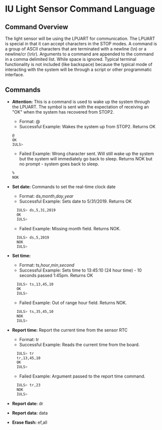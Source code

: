 # IU Light Sensor Command Language

## Command Overview

The light sensor will be using the LPUART for communication. The
LPUART is special in that it can accept characters in the STOP
modes. A command is a group of ASCII characters that are terminated
with a newline (\n) or a newline/cr (\n\r). Arguments to a command are
appended to the command in a comma delimited list. While space is
ignored. Typical terminal functionality is not included (like
backspace) because the typical mode of interacting with the system
will be through a script or other programmatic interface.

## Commands

* **Attention:** This is a command is used to wake up the system
  through the LPUART. The symbol is sent with the expectation of
  receiving an "OK" when the system has recovered from STOP2.
  * Format: @
  * Successful Example: Wakes the system up from STOP2. Returns OK
  ``` bash
  @
  OK
  IULS>
  ```
  * Failed Example: Wrong character sent.  Will still wake up the
    system but the system will immediately go back to sleep. Returns
    NOK but no prompt - system goes back to sleep.
  ``` bash
  %
  NOK
  ```
  
* **Set date:** Commands to set the real-time clock date
  * Format: ds,*month*,*day*,*year*
  * Successful Example: Sets date to 5/31/2019. Returns OK
  ``` bash
    IULS> ds,5,31,2019
    OK
    IULS>
  ```
  * Failed Example: Missing month field. Returns NOK. 
  ``` bash
    IULS> ds,5,2019
    NOK
    IULS>
  ```
* **Set time:** 
  * Format: ts,*hour*,*min*,*second*
  * Successful Example: Sets time to 13:45:10 (24 hour time) - 10 seconds passed 1:45pm. Returns OK
  ``` bash
    IULS> ts,13,45,10
    OK
    IULS>
  ```
  * Failed Example: Out of range hour field. Returns NOK. 
  ``` bash
    IULS> ts,35,45,10
    NOK
    IULS>
  ```
* **Report time:** Report the current time from the sensor RTC
  * Format: tr 
  * Successful Example: Reads the current time from the board. 
  ``` bash
    IULS> tr
    tr,13,45,10
    OK
    IULS>
  ```
  * Failed Example: Argument passed to the report time command. 
  ``` bash
    IULS> tr,23
    NOK
    IULS>
  ```

* **Report date:** dr
* **Report data:** data
* **Erase flash:** ef,all
